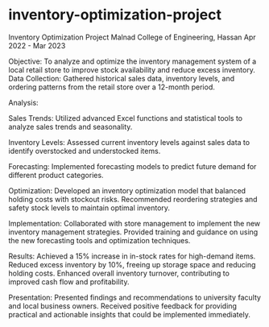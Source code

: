 # inventory-optimization-project

Inventory Optimization Project
Malnad College of Engineering, Hassan
Apr 2022 - Mar 2023

Objective: 
To analyze and optimize the inventory management system of a local retail store to improve stock availability and reduce excess inventory.
Data Collection: Gathered historical sales data, inventory levels, and ordering patterns from the retail store over a 12-month period.

Analysis:

Sales Trends: 
Utilized advanced Excel functions and statistical tools to analyze sales trends and seasonality.

Inventory Levels: 
Assessed current inventory levels against sales data to identify overstocked and understocked items.

Forecasting: 
Implemented forecasting models to predict future demand for different product categories.

Optimization:
Developed an inventory optimization model that balanced holding costs with stockout risks.
Recommended reordering strategies and safety stock levels to maintain optimal inventory.

Implementation:
Collaborated with store management to implement the new inventory management strategies.
Provided training and guidance on using the new forecasting tools and optimization techniques.

Results:
Achieved a 15% increase in in-stock rates for high-demand items.
Reduced excess inventory by 10%, freeing up storage space and reducing holding costs.
Enhanced overall inventory turnover, contributing to improved cash flow and profitability.

Presentation:
Presented findings and recommendations to university faculty and local business owners.
Received positive feedback for providing practical and actionable insights that could be implemented immediately.
